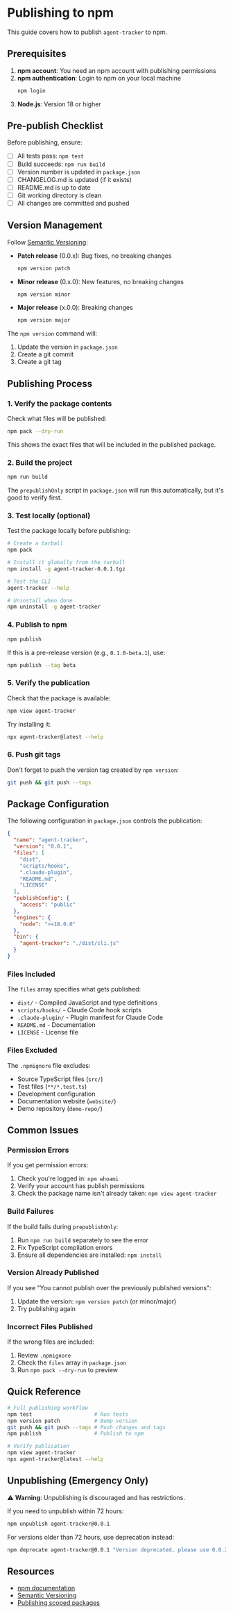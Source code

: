 # Publishing to npm

This guide covers how to publish `agent-tracker` to npm.

## Prerequisites

1. **npm account**: You need an npm account with publishing permissions
2. **npm authentication**: Login to npm on your local machine
   ```bash
   npm login
   ```
3. **Node.js**: Version 18 or higher

## Pre-publish Checklist

Before publishing, ensure:

- [ ] All tests pass: `npm test`
- [ ] Build succeeds: `npm run build`
- [ ] Version number is updated in `package.json`
- [ ] CHANGELOG.md is updated (if it exists)
- [ ] README.md is up to date
- [ ] Git working directory is clean
- [ ] All changes are committed and pushed

## Version Management

Follow [Semantic Versioning](https://semver.org/):

- **Patch release** (0.0.x): Bug fixes, no breaking changes
  ```bash
  npm version patch
  ```

- **Minor release** (0.x.0): New features, no breaking changes
  ```bash
  npm version minor
  ```

- **Major release** (x.0.0): Breaking changes
  ```bash
  npm version major
  ```

The `npm version` command will:
1. Update the version in `package.json`
2. Create a git commit
3. Create a git tag

## Publishing Process

### 1. Verify the package contents

Check what files will be published:

```bash
npm pack --dry-run
```

This shows the exact files that will be included in the published package.

### 2. Build the project

```bash
npm run build
```

The `prepublishOnly` script in `package.json` will run this automatically, but it's good to verify first.

### 3. Test locally (optional)

Test the package locally before publishing:

```bash
# Create a tarball
npm pack

# Install it globally from the tarball
npm install -g agent-tracker-0.0.1.tgz

# Test the CLI
agent-tracker --help

# Uninstall when done
npm uninstall -g agent-tracker
```

### 4. Publish to npm

```bash
npm publish
```

If this is a pre-release version (e.g., `0.1.0-beta.1`), use:

```bash
npm publish --tag beta
```

### 5. Verify the publication

Check that the package is available:

```bash
npm view agent-tracker
```

Try installing it:

```bash
npx agent-tracker@latest --help
```

### 6. Push git tags

Don't forget to push the version tag created by `npm version`:

```bash
git push && git push --tags
```

## Package Configuration

The following configuration in `package.json` controls the publication:

```json
{
  "name": "agent-tracker",
  "version": "0.0.1",
  "files": [
    "dist",
    "scripts/hooks",
    ".claude-plugin",
    "README.md",
    "LICENSE"
  ],
  "publishConfig": {
    "access": "public"
  },
  "engines": {
    "node": ">=18.0.0"
  },
  "bin": {
    "agent-tracker": "./dist/cli.js"
  }
}
```

### Files Included

The `files` array specifies what gets published:
- `dist/` - Compiled JavaScript and type definitions
- `scripts/hooks/` - Claude Code hook scripts
- `.claude-plugin/` - Plugin manifest for Claude Code
- `README.md` - Documentation
- `LICENSE` - License file

### Files Excluded

The `.npmignore` file excludes:
- Source TypeScript files (`src/`)
- Test files (`**/*.test.ts`)
- Development configuration
- Documentation website (`website/`)
- Demo repository (`demo-repo/`)

## Common Issues

### Permission Errors

If you get permission errors:

1. Check you're logged in: `npm whoami`
2. Verify your account has publish permissions
3. Check the package name isn't already taken: `npm view agent-tracker`

### Build Failures

If the build fails during `prepublishOnly`:

1. Run `npm run build` separately to see the error
2. Fix TypeScript compilation errors
3. Ensure all dependencies are installed: `npm install`

### Version Already Published

If you see "You cannot publish over the previously published versions":

1. Update the version: `npm version patch` (or minor/major)
2. Try publishing again

### Incorrect Files Published

If the wrong files are included:

1. Review `.npmignore`
2. Check the `files` array in `package.json`
3. Run `npm pack --dry-run` to preview

## Quick Reference

```bash
# Full publishing workflow
npm test                    # Run tests
npm version patch           # Bump version
git push && git push --tags # Push changes and tags
npm publish                 # Publish to npm

# Verify publication
npm view agent-tracker
npx agent-tracker@latest --help
```

## Unpublishing (Emergency Only)

⚠️ **Warning**: Unpublishing is discouraged and has restrictions.

If you need to unpublish within 72 hours:

```bash
npm unpublish agent-tracker@0.0.1
```

For versions older than 72 hours, use deprecation instead:

```bash
npm deprecate agent-tracker@0.0.1 "Version deprecated, please use 0.0.2"
```

## Resources

- [npm documentation](https://docs.npmjs.com/)
- [Semantic Versioning](https://semver.org/)
- [Publishing scoped packages](https://docs.npmjs.com/creating-and-publishing-scoped-public-packages)
